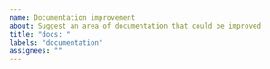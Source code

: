 ```yaml
---
name: Documentation improvement
about: Suggest an area of documentation that could be improved
title: "docs: "
labels: "documentation"
assignees: ""
---
```

